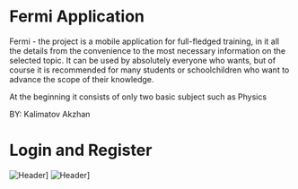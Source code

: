 # Fermi Application

  Fermi - the project is a mobile application for full-fledged training, in it all the details from the convenience to the most necessary information on the selected topic. It can be used by absolutely everyone who wants, but of course it is recommended for many students or schoolchildren who want to advance the scope of their knowledge. 
  
  At the beginning it consists of only two basic subject such as Physics
  
  BY: Kalimatov Akzhan
  
  
  
  

# Login and Register

![Header](https://github.com/manste1n/FermiApp/blob/master/assets/1.png)]
![Header](https://github.com/manste1n/FermiApp/blob/master/assets/2.png)]



